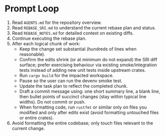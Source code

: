 # Prompt Loop

1. Read `AGENTS.md` for the repository overview.
2. Read `REBASE_SRI.md` to understand the current rebase plan and status.
3. Read `REBASE_NOTES.md` for detailed context on existing diffs.
4. Continue executing the rebase plan.
5. After each logical chunk of work:
   - Keep the change set substantial (hundreds of lines when reasonable).
   - Confirm the edits shrink (or at minimum do not expand) the SRI diff surface; prefer exercising behaviour via existing smoke/integration tests instead of adding new unit tests inside upstream crates.
   - Run `cargo build` for the impacted workspace.
   - Pause so the user can run the devenv smoke test.
   - Update the task plan to reflect the completed chunk.
   - Draft a commit message using: one short summary line, a blank line, then bullet points of succinct changes (stay within typical line widths). Do not commit or push.
   - When formatting code, run `rustfmt` or similar only on files you modified and only after edits exist (avoid formatting untouched files or entire crates).
6. Avoid formatting the entire codebase; only touch files relevant to the current change.
